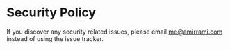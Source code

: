 # Security Policy

If you discover any security related issues, please email me@amirrami.com instead of using the issue tracker.
